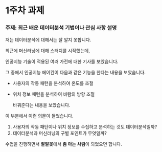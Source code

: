 # 1주차 과제

### 주제: 최근 배운 데이터분석 기법이나 관심 사항 설명



저는 데이터분석에 대해서는 잘 알지 못합니다.

최근에 머신러닝에 대해 스터디를 시작했는데, 

인공지능 기술이 적용된 여러 가전에 대한 기사를 보았습니다.



그 중에서 인공지능 에어컨이 다음과 같은 기능을 한다는 내용을 보았습니다.

- 사용자의 작동 패턴을 분석하여 온도를 조절

- 위치 정보 패턴을 분석하여 바람의 방향 조절

  바꿔준다는 내용을 보았습니다.



이 부분에서 이런 의문이 들었습니다.

1. 사용자의 작동 패턴이나 위치 정보를 수집하고 분석하는 것도 데이터분석일까?
2. 데이터분석과 머신러닝의 구별 포인트가 무엇일까?



수업을 진행하면서 **잘알못**에서 **좀 아는 사람**이 되었으면 합니다.

